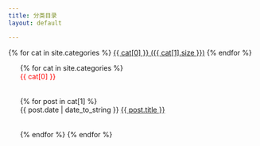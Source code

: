 ```yaml
---
title: 分类目录
layout: default

---
```


 
<style type="text/css"> 
li{ 
height:50px; 
list-style-type: none; 
} 
</style> 

<div id='tag_cloud'>
{% for cat in site.categories %}
<a href="#{{ cat[0] }}" title="{{ cat[0] }}" rel="{{ cat[1].size }}">{{ cat[0] }} ({{ cat[1].size }})</a>
{% endfor %}
</div>

<ul>
{% for cat in site.categories %}
<div style="color:#FF0000">
  <li class="listing-seperator" id="{{ cat[0] }}"> {{ cat[0] }} <div></div></li>
  </div>
{% for post in cat[1] %}
  <li class="listing-item">
{{ post.date | date_to_string }}   <a href="{{ site.url }}{{ post.url }}" title="{{ post.title }}">{{ post.title }} <br /></a> 
  </li>
{% endfor %}
{% endfor %}
</ul>

<script src="/media/js/jquery.tagcloud.js" type="text/javascript" charset="utf-8"></script> 
<script language="javascript">
$.fn.tagcloud.defaults = {
    size: {start: 1, end: 1, unit: 'em'},
      color: {start: '#f8e0e6', end: '#ff3333'}
};

$(function () {
    $('#tag_cloud a').tagcloud();
});
</script>
